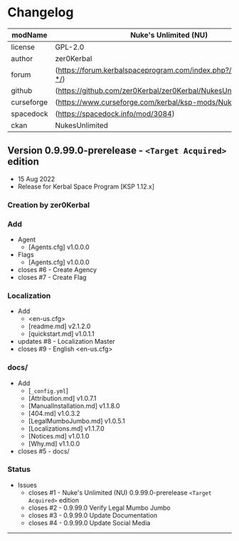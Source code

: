 # Changelog  
  
| modName    | Nuke's Unlimited (NU)                                             |
| ---------- | ----------------------------------------------------------------- |
| license    | GPL-2.0                                                           |
| author     | zer0Kerbal                                                        |
| forum      | (https://forum.kerbalspaceprogram.com/index.php?/topic/209381-*/) |
| github     | (https://github.com/zer0Kerbal/zer0Kerbal/NukesUnlimited)         |
| curseforge | (https://www.curseforge.com/kerbal/ksp-mods/NukesUnlimited)       |
| spacedock  | (https://spacedock.info/mod/3084)                                 |
| ckan       | NukesUnlimited                                                    |

## Version 0.9.99.0-prerelease - `<Target Acquired>` edition

* 15 Aug 2022
* Release for Kerbal Space Program [KSP 1.12.x]

### Creation by zer0Kerbal

### Add

* Agent
  * [Agents.cfg] v1.0.0.0
* Flags
  * [Agents.cfg] v1.0.0.0
* closes #6 - Create Agency
* closes #7 - Create Flag

### Localization

* Add
  * <en-us.cfg>
  * [readme.md] v2.1.2.0
  * [quickstart.md] v1.0.1.1
* updates #8 - Localization Master
* closes #9 - English <en-us.cfg>

### docs/

* Add
  * [`_config.yml`]
  * [Attribution.md] v1.0.7.1
  * [ManualInstallation.md] v1.1.8.0
  * [404.md] v1.0.3.2
  * [LegalMumboJumbo.md] v1.0.5.1
  * [Localizations.md] v1.1.7.0
  * [Notices.md] v1.0.1.0
  * [Why.md] v1.1.0.0
* closes #5 - docs/

### Status

* Issues
  * closes #1 - Nuke's Unlimited (NU) 0.9.99.0-prerelease `<Target Acquired>` edition
  * closes #2 - 0.9.99.0 Verify Legal Mumbo Jumbo
  * closes #3 - 0.9.99.0 Update Documentation
  * closes #4 - 0.9.99.0 Update Social Media

---
